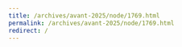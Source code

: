 ```yaml
---
title: /archives/avant-2025/node/1769.html
permalink: /archives/avant-2025/node/1769.html
redirect: /
---
```

